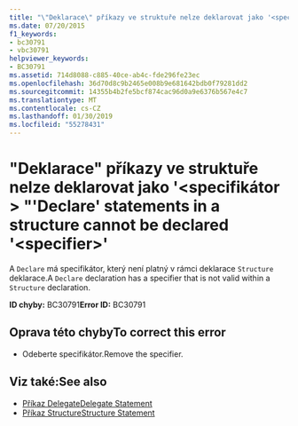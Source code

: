 ```yaml
---
title: "\"Deklarace\" příkazy ve struktuře nelze deklarovat jako '<specifier>."
ms.date: 07/20/2015
f1_keywords:
- bc30791
- vbc30791
helpviewer_keywords:
- BC30791
ms.assetid: 714d8088-c885-40ce-ab4c-fde296fe23ec
ms.openlocfilehash: 36d70d8c9b2465e008b9e681642bdb0f79281dd2
ms.sourcegitcommit: 14355b4b2fe5bcf874cac96d0a9e6376b567e4c7
ms.translationtype: MT
ms.contentlocale: cs-CZ
ms.lasthandoff: 01/30/2019
ms.locfileid: "55278431"
---
```

# <a name="declare-statements-in-a-structure-cannot-be-declared-specifier"></a><span data-ttu-id="52b98-102">"Deklarace" příkazy ve struktuře nelze deklarovat jako '\<specifikátor > "</span><span class="sxs-lookup"><span data-stu-id="52b98-102">'Declare' statements in a structure cannot be declared '\<specifier>'</span></span>
<span data-ttu-id="52b98-103">A `Declare` má specifikátor, který není platný v rámci deklarace `Structure` deklarace.</span><span class="sxs-lookup"><span data-stu-id="52b98-103">A `Declare` declaration has a specifier that is not valid within a `Structure` declaration.</span></span>  
  
 <span data-ttu-id="52b98-104">**ID chyby:** BC30791</span><span class="sxs-lookup"><span data-stu-id="52b98-104">**Error ID:** BC30791</span></span>  
  
## <a name="to-correct-this-error"></a><span data-ttu-id="52b98-105">Oprava této chyby</span><span class="sxs-lookup"><span data-stu-id="52b98-105">To correct this error</span></span>  
  
-   <span data-ttu-id="52b98-106">Odeberte specifikátor.</span><span class="sxs-lookup"><span data-stu-id="52b98-106">Remove the specifier.</span></span>  
  
## <a name="see-also"></a><span data-ttu-id="52b98-107">Viz také:</span><span class="sxs-lookup"><span data-stu-id="52b98-107">See also</span></span>
- [<span data-ttu-id="52b98-108">Příkaz Delegate</span><span class="sxs-lookup"><span data-stu-id="52b98-108">Delegate Statement</span></span>](../../visual-basic/language-reference/statements/delegate-statement.md)
- [<span data-ttu-id="52b98-109">Příkaz Structure</span><span class="sxs-lookup"><span data-stu-id="52b98-109">Structure Statement</span></span>](../../visual-basic/language-reference/statements/structure-statement.md)

